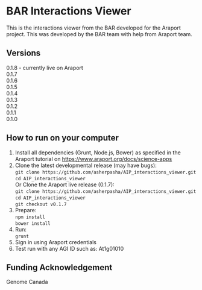 # BAR Interactions Viewer

This is the interactions viewer from the BAR developed for the Araport project. This was developed by the BAR team with help from Araport team.

## Versions
0.1.8 - currently live on Araport <br />
0.1.7 <br />
0.1.6 <br />
0.1.5 <br />
0.1.4 <br />
0.1.3 <br />
0.1.2 <br />
0.1.1 <br />
0.1.0 <br />

## How to run on your computer
1. Install all dependencies (Grunt, Node.js, Bower) as specified in the Araport tutorial on https://www.araport.org/docs/science-apps 
2. Clone the latest developmental release (may have bugs): <br />
```git clone https://github.com/asherpasha/AIP_interactions_viewer.git``` <br /> 
```cd AIP_interactions_viewer``` <br />
Or Clone the Araport live release (0.1.7): <br />
```git clone https://github.com/asherpasha/AIP_interactions_viewer.git``` <br />
```cd AIP_interactions_viewer``` <br />
```git checkout v0.1.7```
3. Prepare: <br />
```npm install```  <br />
```bower install``` 
4. Run: <br />
```grunt ```
5. Sign in using Araport credentials
6. Test run with any AGI ID such as: At1g01010 

## Funding Acknowledgement

Genome Canada

